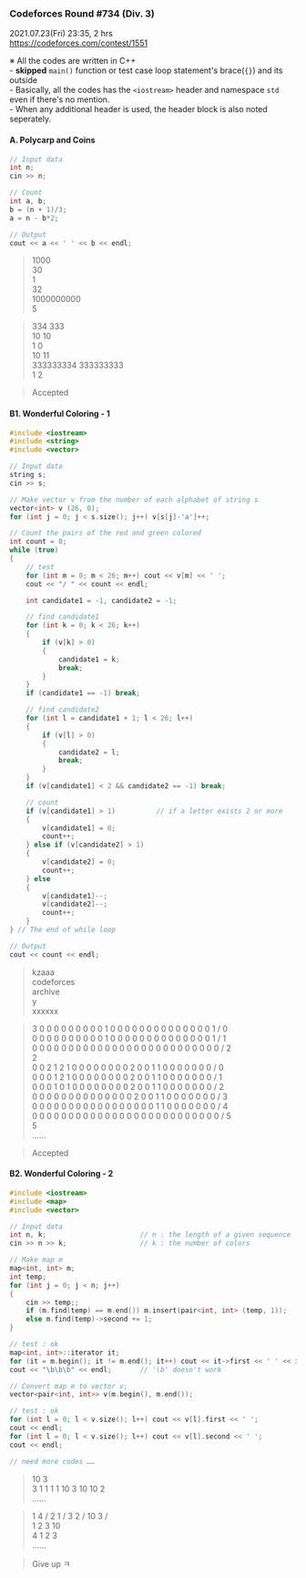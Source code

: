 ### Codeforces Round #734 (Div. 3)

2021.07.23(Fri) 23:35, 2 hrs  
https://codeforces.com/contest/1551

※ All the codes are written in C++  
    - **skipped** `main()` function or test case loop statement's brace(`{}`) and its outside  
    - Basically, all the codes has the `<iostream>` header and namespace `std` even if there's no mention.  
    - When any additional header is used, the header block is also noted seperately.


#### A. Polycarp and Coins

```cpp
// Input data
int n;
cin >> n;

// Count
int a, b;
b = (n + 1)/3;
a = n - b*2;

// Output
cout << a << ' ' << b << endl;
```

> 1000  
> 30  
> 1  
> 32  
> 1000000000  
> 5

> 334 333  
> 10 10  
> 1 0  
> 10 11  
> 333333334 333333333  
> 1 2

> Accepted


#### B1. Wonderful Coloring - 1

```cpp
#include <iostream>
#include <string>
#include <vector>
```

```cpp
// Input data
string s;
cin >> s;

// Make vector v from the number of each alphabet of string s
vector<int> v (26, 0);
for (int j = 0; j < s.size(); j++) v[s[j]-'a']++;

// Count the pairs of the red and green colored
int count = 0;
while (true)
{
    // test
    for (int m = 0; m < 26; m++) cout << v[m] << ' ';
    cout << "/ " << count << endl;

    int candidate1 = -1, candidate2 = -1;

    // find candidate1
    for (int k = 0; k < 26; k++)
    {
        if (v[k] > 0)
        {
            candidate1 = k;
            break;
        }
    }
    if (candidate1 == -1) break;

    // find candidate2
    for (int l = candidate1 + 1; l < 26; l++)
    {
        if (v[l] > 0)
        {
            candidate2 = l;
            break;
        }
    }
    if (v[candidate1] < 2 && candidate2 == -1) break;

    // count
    if (v[candidate1] > 1)          // if a letter exists 2 or more
    {
        v[candidate1] = 0;
        count++;
    } else if (v[candidate2] > 1)
    {
        v[candidate2] = 0;
        count++;
    } else
    {
        v[candidate1]--;
        v[candidate2]--;
        count++;
    }
} // The end of while loop

// Output
cout << count << endl;
```

> kzaaa  
> codeforces  
> archive  
> y  
> xxxxxx

> 3 0 0 0 0 0 0 0 0 0 1 0 0 0 0 0 0 0 0 0 0 0 0 0 0 1 / 0  
> 0 0 0 0 0 0 0 0 0 0 1 0 0 0 0 0 0 0 0 0 0 0 0 0 0 1 / 1  
> 0 0 0 0 0 0 0 0 0 0 0 0 0 0 0 0 0 0 0 0 0 0 0 0 0 0 / 2  
> 2  
> 0 0 2 1 2 1 0 0 0 0 0 0 0 0 2 0 0 1 1 0 0 0 0 0 0 0 / 0  
> 0 0 0 1 2 1 0 0 0 0 0 0 0 0 2 0 0 1 1 0 0 0 0 0 0 0 / 1  
> 0 0 0 1 0 1 0 0 0 0 0 0 0 0 2 0 0 1 1 0 0 0 0 0 0 0 / 2  
> 0 0 0 0 0 0 0 0 0 0 0 0 0 0 2 0 0 1 1 0 0 0 0 0 0 0 / 3  
> 0 0 0 0 0 0 0 0 0 0 0 0 0 0 0 0 0 1 1 0 0 0 0 0 0 0 / 4  
> 0 0 0 0 0 0 0 0 0 0 0 0 0 0 0 0 0 0 0 0 0 0 0 0 0 0 / 5  
> 5  
> ……

> Accepted


#### B2. Wonderful Coloring - 2

```cpp
#include <iostream>
#include <map>
#include <vector>
```

```cpp
// Input data
int n, k;                       // n : the length of a given sequence
cin >> n >> k;                  // k : the number of colors
```

```cpp
// Make map m
map<int, int> m;
int temp;
for (int j = 0; j < n; j++)
{
    cin >> temp;;
    if (m.find(temp) == m.end()) m.insert(pair<int, int> (temp, 1));
    else m.find(temp)->second += 1;
}

// test : ok
map<int, int>::iterator it;
for (it = m.begin(); it != m.end(); it++) cout << it->first << ' ' << it->second << " / ";
cout << "\b\b\b" << endl;       // '\b' doesn't work
```

```cpp
// Convert map m to vector v;
vector<pair<int, int>> v(m.begin(), m.end());

// test : ok
for (int l = 0; l < v.size(); l++) cout << v[l].first << ' ';
cout << endl;        
for (int l = 0; l < v.size(); l++) cout << v[l].second << ' ';
cout << endl;
```

```cpp
// need more codes ……
```

> 10 3  
> 3 1 1 1 1 10 3 10 10 2  
> ……

> 1 4 / 2 1 / 3 2 / 10 3 /  
> 1 2 3 10  
> 4 1 2 3  
> ……

> Give up ㅋ
